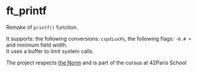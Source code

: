 # ft_printf

Remake of `printf()` function.

It supports: the following conversions: `cspdiuxX%`, the following flags: `-0.# +` and minimum field width.  
It uses a buffer to limit system calls.

The project respects <a href="https://github.com/42School/norminette/blob/master/pdf/en.norm.pdf">the Norm</a> and is part of the cursus at 42Paris School

